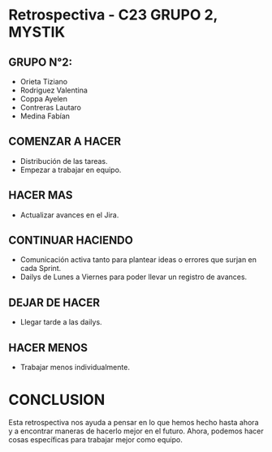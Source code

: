 # Retrospectiva - C23 GRUPO 2, MYSTIK

## GRUPO N°2:
* Orieta Tiziano    
* Rodriguez Valentina
* Coppa Ayelen
* Contreras Lautaro
* Medina Fabían

## COMENZAR A HACER

* Distribución de las tareas.
* Empezar a trabajar en equipo.

## HACER MAS

* Actualizar avances en el Jira.

## CONTINUAR HACIENDO

* Comunicación activa tanto para plantear ideas o errores que surjan en cada Sprint.
* Dailys de Lunes a Viernes para poder llevar un registro de avances.

## DEJAR DE HACER

* Llegar tarde a las dailys.

## HACER MENOS

* Trabajar menos individualmente.

# CONCLUSION
Esta retrospectiva nos ayuda a pensar en lo que hemos hecho hasta ahora y a encontrar maneras de hacerlo mejor en el futuro. Ahora, podemos hacer cosas específicas para trabajar mejor como equipo.